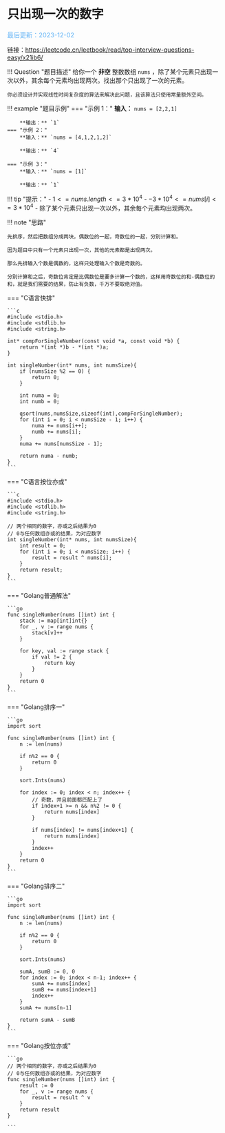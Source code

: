# 只出现一次的数字

<span style="color:rgb(100,180,246);font-size:11pt">最后更新：2023-12-02</span>

链接：https://leetcode.cn/leetbook/read/top-interview-questions-easy/x21ib6/

!!! Question "题目描述"
    给你一个 **非空** 整数数组 `nums` ，除了某个元素只出现一次以外，其余每个元素均出现两次。找出那个只出现了一次的元素。

    你必须设计并实现线性时间复杂度的算法来解决此问题，且该算法只使用常量额外空间。

!!! example "题目示例"
    === "示例 1："
        **输入：** `nums = [2,2,1]`

        **输出：** `1`
    === "示例 2："
        **输入：** `nums = [4,1,2,1,2]`

        **输出：** `4`

    === "示例 3："
        **输入：** `nums = [1]`

        **输出：** `1`

!!! tip "提示："
    - $1 <= nums.length <= 3 * 10^4$
    - $-3 * 10^4 <= nums[i] <= 3 * 10^4$
    - 除了某个元素只出现一次以外，其余每个元素均出现两次。

!!! note  "思路"

    先排序，然后把数组分成两块，偶数位的一起，奇数位的一起，分别计算和。

    因为题目中只有一个元素只出现一次，其他的元素都是出现两次。

    那么先排输入个数是偶数的，这样只处理输入个数是奇数的。

    分别计算和之后，奇数位肯定是比偶数位是要多计算一个数的，这样用奇数位的和-偶数位的和，就是我们需要的结果，防止有负数，千万不要取绝对值。

=== "C语言快排"

    ```c
    #include <stdio.h>
    #include <stdlib.h>
    #include <string.h>

    int* compForSingleNumber(const void *a, const void *b) {
        return *(int *)b - *(int *)a;
    }

    int singleNumber(int* nums, int numsSize){
        if (numsSize %2 == 0) {
            return 0;
        }

        int numa = 0;
        int numb = 0;

        qsort(nums,numsSize,sizeof(int),compForSingleNumber);
        for (int i = 0; i < numsSize - 1; i++) {
            numa += nums[i++];
            numb += nums[i];
        }
        numa += nums[numsSize - 1];

        return numa - numb;
    }
    ```

=== "C语言按位亦或"

    ```c
    #include <stdio.h>
    #include <stdlib.h>
    #include <string.h>

    // 两个相同的数字，亦或之后结果为0
    // 0与任何数组亦或的结果，为对应数字
    int singleNumber(int* nums, int numsSize){
        int result = 0;
        for (int i = 0; i < numsSize; i++) {
            result = result ^ nums[i];
        }
        return result;
    }
    ```

=== "Golang普通解法"

    ```go
    func singleNumber(nums []int) int {
        stack := map[int]int{}
        for _, v := range nums {
            stack[v]++
        }

        for key, val := range stack {
            if val != 2 {
                return key
            }
        }
        return 0
    }
    ```

=== "Golang排序一"

    ```go
    import sort

    func singleNumber(nums []int) int {
        n := len(nums)

        if n%2 == 0 {
            return 0
        }

        sort.Ints(nums)

        for index := 0; index < n; index++ {
            // 奇数，并且前面都匹配上了
            if index+1 >= n && n%2 != 0 {
                return nums[index]
            }

            if nums[index] != nums[index+1] {
                return nums[index]
            }
            index++
        }
        return 0
    }
    ```

=== "Golang排序二"

    ```go
    import sort

    func singleNumber(nums []int) int {
        n := len(nums)

        if n%2 == 0 {
            return 0
        }

        sort.Ints(nums)

        sumA, sumB := 0, 0
        for index := 0; index < n-1; index++ {
            sumA += nums[index]
            sumB += nums[index+1]
            index++
        }
        sumA += nums[n-1]

        return sumA - sumB
    }
    ```

=== "Golang按位亦或"

    ```go
    // 两个相同的数字，亦或之后结果为0
    // 0与任何数组亦或的结果，为对应数字
    func singleNumber(nums []int) int {
        result := 0
        for _, v := range nums {
            result = result ^ v
        }
        return result
    }

    ```